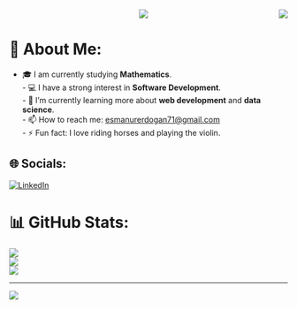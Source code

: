 <!-- <a href="https://hits.seeyoufarm.com"><img src="https://hits.seeyoufarm.com/api/count/incr/badge.svg?url=https%3A%2F%2Fgithub.com%2Fgjbae1212%2Fhit-counter&count_bg=%23000000&title_bg=%23000000&icon=hugo.svg&icon_color=%23FFFFFF&title=Profile+Views+Hanzelkaaragac&edge_flat=false" align="right"/></a> -->
<br>
<p align="center"><img src="https://i.imgur.com/A6bWGFl.gif"/>
<img src="https://komarev.com/ghpvc/?username=erdgnesm&&style=plastics&&color=yellow" align="right"/> </p>

<!-- <h2 align="center"> -->
<!-- </h2>  -->



# 💫 About Me:
- 🎓 I am currently studying **Mathematics**.<br>- 💻 I have a strong interest in **Software Development**.<br>- 🌱 I’m currently learning more about **web development** and **data science**.<br>- 📫 How to reach me: [esmanurerdogan71@gmail.com](mailto:esmanurerdogan71@gmail.com)<br>- ⚡ Fun fact: I love riding horses and playing the violin.<br>


## 🌐 Socials:
[![LinkedIn](https://img.shields.io/badge/LinkedIn-%230077B5.svg?logo=linkedin&logoColor=white)](https://linkedin.com/in/www.linkedin.com/in/esmad-erdoğan-8796a1289) 
# 📊 GitHub Stats:
![](https://github-readme-stats.vercel.app/api?username=erdgnesm&theme=react&hide_border=false&include_all_commits=false&count_private=false)<br/>
![](https://github-readme-streak-stats.herokuapp.com/?user=erdgnesm&theme=react&hide_border=false)<br/>
![](https://github-readme-stats.vercel.app/api/top-langs/?username=erdgnesm&theme=react&hide_border=false&include_all_commits=false&count_private=false&layout=compact)

---
[![](https://visitcount.itsvg.in/api?id=erdgnesm&icon=0&color=1)](https://visitcount.itsvg.in)

<!-- Proudly created with GPRM ( https://gprm.itsvg.in ) -->
